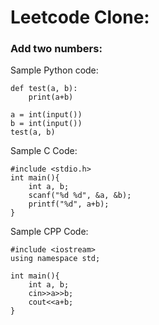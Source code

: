 # Leetcode Clone:

### Add two numbers:
Sample Python code:<br>

```
def test(a, b):
    print(a+b)

a = int(input())
b = int(input())
test(a, b)
```

Sample C Code:<br>
```
#include <stdio.h>
int main(){
    int a, b;
    scanf("%d %d", &a, &b);
    printf("%d", a+b);
}
```

Sample CPP Code:<br>
```
#include <iostream>
using namespace std;

int main(){
    int a, b;
    cin>>a>>b;
    cout<<a+b;
}
```

